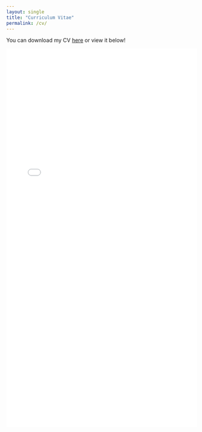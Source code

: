 ```yaml
---
layout: single
title: "Curriculum Vitae"
permalink: /cv/
---
```


You can download my CV [here](assets/CV.pdf) or view it below!

<embed src="/assets/CV.pdf" type="application/pdf" width="100%" height="1000px" />
